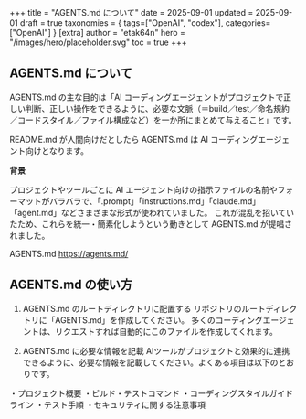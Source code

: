 +++
title = "AGENTS.md について"
date = 2025-09-01
updated = 2025-09-01
draft = true
taxonomies = { tags=["OpenAI", "codex"], categories=["OpenAI"] }
[extra]
author = "etak64n"
hero = "/images/hero/placeholder.svg"
toc = true
+++

## AGENTS.md について

AGENTS.md の主な目的は「AI コーディングエージェントがプロジェクトで正しい判断、正しい操作をできるように、必要な文脈（＝build／test／命名規約／コードスタイル／ファイル構成など）を一か所にまとめて与えること」です。

README.md が人間向けだとしたら AGENTS.md は AI コーディングエージェント向けとなります。

**背景**

プロジェクトやツールごとに AI エージェント向けの指示ファイルの名前やフォーマットがバラバラで、「.prompt」「instructions.md」「claude.md」「agent.md」などさまざまな形式が使われていました。
これが混乱を招いていたため、これらを統一・簡素化しようという動きとして AGENTS.md が提唱されました。

AGENTS.md
https://agents.md/

## AGENTS.md の使い方

1. AGENTS.md のルートディレクトリに配置する
リポジトリのルートディレクトリに「AGENTS.md」を作成してください。
多くのコーディングエージェントは、リクエストすれば自動的にこのファイルを作成してくれます。

2. AGENTS.md に必要な情報を記載
AIツールがプロジェクトと効果的に連携できるように、必要な情報を記載してください。よくある項目は以下のとおりです。

・プロジェクト概要
・ビルド・テストコマンド
・コーディングスタイルガイドライン
・テスト手順
・セキュリティに関する注意事項

